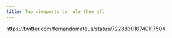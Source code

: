 ```yaml
---
title: Two viewports to rule them all
---
```



https://twitter.com/fernandomateus/status/722883010740117504